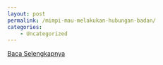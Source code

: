 ```yaml
---
layout: post
permalink: /mimpi-mau-melakukan-hubungan-badan/
categories:
    - Uncategorized
---
```


[Baca Selengkapnya](/05)